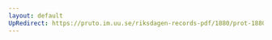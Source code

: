 ```yaml
---
layout: default
UpRedirect: https://pruto.im.uu.se/riksdagen-records-pdf/1880/prot-1880--fk--024/prot-1880--fk--024_016.pdf
---
```

